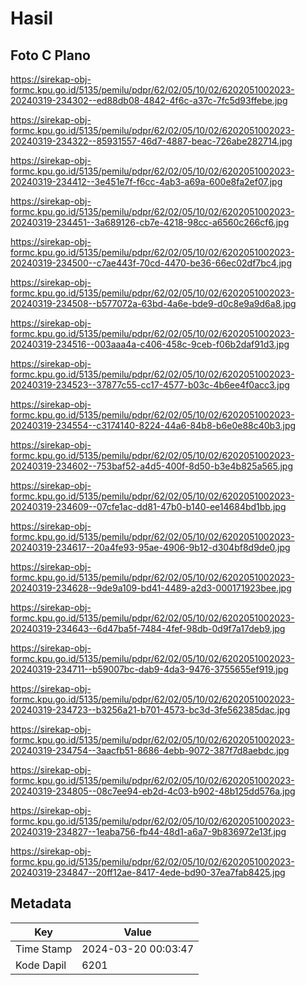 # Hasil

## Foto C Plano

https://sirekap-obj-formc.kpu.go.id/5135/pemilu/pdpr/62/02/05/10/02/6202051002023-20240319-234302--ed88db08-4842-4f6c-a37c-7fc5d93ffebe.jpg

https://sirekap-obj-formc.kpu.go.id/5135/pemilu/pdpr/62/02/05/10/02/6202051002023-20240319-234322--85931557-46d7-4887-beac-726abe282714.jpg

https://sirekap-obj-formc.kpu.go.id/5135/pemilu/pdpr/62/02/05/10/02/6202051002023-20240319-234412--3e451e7f-f6cc-4ab3-a69a-600e8fa2ef07.jpg

https://sirekap-obj-formc.kpu.go.id/5135/pemilu/pdpr/62/02/05/10/02/6202051002023-20240319-234451--3a689126-cb7e-4218-98cc-a6560c266cf6.jpg

https://sirekap-obj-formc.kpu.go.id/5135/pemilu/pdpr/62/02/05/10/02/6202051002023-20240319-234500--c7ae443f-70cd-4470-be36-66ec02df7bc4.jpg

https://sirekap-obj-formc.kpu.go.id/5135/pemilu/pdpr/62/02/05/10/02/6202051002023-20240319-234508--b577072a-63bd-4a6e-bde9-d0c8e9a9d6a8.jpg

https://sirekap-obj-formc.kpu.go.id/5135/pemilu/pdpr/62/02/05/10/02/6202051002023-20240319-234516--003aaa4a-c406-458c-9ceb-f06b2daf91d3.jpg

https://sirekap-obj-formc.kpu.go.id/5135/pemilu/pdpr/62/02/05/10/02/6202051002023-20240319-234523--37877c55-cc17-4577-b03c-4b6ee4f0acc3.jpg

https://sirekap-obj-formc.kpu.go.id/5135/pemilu/pdpr/62/02/05/10/02/6202051002023-20240319-234554--c3174140-8224-44a6-84b8-b6e0e88c40b3.jpg

https://sirekap-obj-formc.kpu.go.id/5135/pemilu/pdpr/62/02/05/10/02/6202051002023-20240319-234602--753baf52-a4d5-400f-8d50-b3e4b825a565.jpg

https://sirekap-obj-formc.kpu.go.id/5135/pemilu/pdpr/62/02/05/10/02/6202051002023-20240319-234609--07cfe1ac-dd81-47b0-b140-ee14684bd1bb.jpg

https://sirekap-obj-formc.kpu.go.id/5135/pemilu/pdpr/62/02/05/10/02/6202051002023-20240319-234617--20a4fe93-95ae-4906-9b12-d304bf8d9de0.jpg

https://sirekap-obj-formc.kpu.go.id/5135/pemilu/pdpr/62/02/05/10/02/6202051002023-20240319-234628--9de9a109-bd41-4489-a2d3-000171923bee.jpg

https://sirekap-obj-formc.kpu.go.id/5135/pemilu/pdpr/62/02/05/10/02/6202051002023-20240319-234643--6d47ba5f-7484-4fef-98db-0d9f7a17deb9.jpg

https://sirekap-obj-formc.kpu.go.id/5135/pemilu/pdpr/62/02/05/10/02/6202051002023-20240319-234711--b59007bc-dab9-4da3-9476-3755655ef919.jpg

https://sirekap-obj-formc.kpu.go.id/5135/pemilu/pdpr/62/02/05/10/02/6202051002023-20240319-234723--b3256a21-b701-4573-bc3d-3fe562385dac.jpg

https://sirekap-obj-formc.kpu.go.id/5135/pemilu/pdpr/62/02/05/10/02/6202051002023-20240319-234754--3aacfb51-8686-4ebb-9072-387f7d8aebdc.jpg

https://sirekap-obj-formc.kpu.go.id/5135/pemilu/pdpr/62/02/05/10/02/6202051002023-20240319-234805--08c7ee94-eb2d-4c03-b902-48b125dd576a.jpg

https://sirekap-obj-formc.kpu.go.id/5135/pemilu/pdpr/62/02/05/10/02/6202051002023-20240319-234827--1eaba756-fb44-48d1-a6a7-9b836972e13f.jpg

https://sirekap-obj-formc.kpu.go.id/5135/pemilu/pdpr/62/02/05/10/02/6202051002023-20240319-234847--20ff12ae-8417-4ede-bd90-37ea7fab8425.jpg


## Metadata

| Key        | Value               |
| ---------- | ------------------- |
| Time Stamp | 2024-03-20 00:03:47 |
| Kode Dapil | 6201                |



